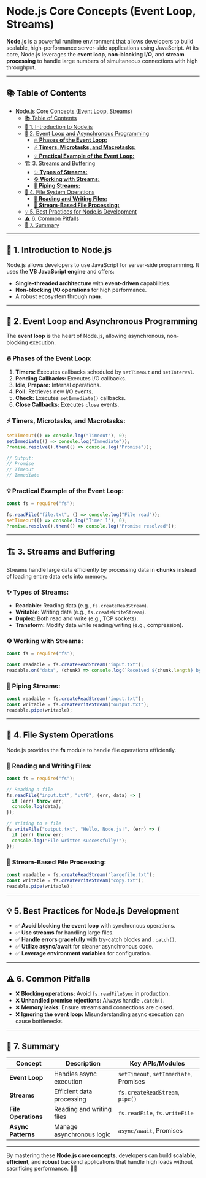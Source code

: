 # Node.js Core Concepts (Event Loop, Streams)

**Node.js** is a powerful runtime environment that allows developers to build scalable, high-performance server-side applications using JavaScript. At its core, Node.js leverages the **event loop**, **non-blocking I/O**, and **stream processing** to handle large numbers of simultaneous connections with high throughput.

---

## 📚 Table of Contents

- [Node.js Core Concepts (Event Loop, Streams)](#nodejs-core-concepts-event-loop-streams)
  - [📚 Table of Contents](#-table-of-contents)
  - [🌟 1. Introduction to Node.js](#-1-introduction-to-nodejs)
  - [🔄 2. Event Loop and Asynchronous Programming](#-2-event-loop-and-asynchronous-programming)
    - [🔥 **Phases of the Event Loop:**](#-phases-of-the-event-loop)
    - [⚡ **Timers, Microtasks, and Macrotasks:**](#-timers-microtasks-and-macrotasks)
    - [💡 **Practical Example of the Event Loop:**](#-practical-example-of-the-event-loop)
  - [🏗️ 3. Streams and Buffering](#️-3-streams-and-buffering)
    - [✨ **Types of Streams:**](#-types-of-streams)
    - [⚙️ **Working with Streams:**](#️-working-with-streams)
    - [🔗 **Piping Streams:**](#-piping-streams)
  - [📂 4. File System Operations](#-4-file-system-operations)
    - [📝 **Reading and Writing Files:**](#-reading-and-writing-files)
    - [🔄 **Stream-Based File Processing:**](#-stream-based-file-processing)
  - [💡 5. Best Practices for Node.js Development](#-5-best-practices-for-nodejs-development)
  - [⚠️ 6. Common Pitfalls](#️-6-common-pitfalls)
  - [📌 7. Summary](#-7-summary)

---

## 🌟 1. Introduction to Node.js

Node.js allows developers to use JavaScript for server-side programming. It uses the **V8 JavaScript engine** and offers:

- **Single-threaded architecture** with **event-driven** capabilities.
- **Non-blocking I/O operations** for high performance.
- A robust ecosystem through **npm**.

---

## 🔄 2. Event Loop and Asynchronous Programming

The **event loop** is the heart of Node.js, allowing asynchronous, non-blocking execution.

### 🔥 **Phases of the Event Loop:**
1. **Timers:** Executes callbacks scheduled by `setTimeout` and `setInterval`.
2. **Pending Callbacks:** Executes I/O callbacks.
3. **Idle, Prepare:** Internal operations.
4. **Poll:** Retrieves new I/O events.
5. **Check:** Executes `setImmediate()` callbacks.
6. **Close Callbacks:** Executes `close` events.

### ⚡ **Timers, Microtasks, and Macrotasks:**
```js
setTimeout(() => console.log("Timeout"), 0);
setImmediate(() => console.log("Immediate"));
Promise.resolve().then(() => console.log("Promise"));

// Output:
// Promise
// Timeout
// Immediate
```

### 💡 **Practical Example of the Event Loop:**
```js
const fs = require("fs");

fs.readFile("file.txt", () => console.log("File read"));
setTimeout(() => console.log("Timer 1"), 0);
Promise.resolve().then(() => console.log("Promise resolved"));
```

---

## 🏗️ 3. Streams and Buffering

Streams handle large data efficiently by processing data in **chunks** instead of loading entire data sets into memory.

### ✨ **Types of Streams:**
- **Readable:** Reading data (e.g., `fs.createReadStream`).
- **Writable:** Writing data (e.g., `fs.createWriteStream`).
- **Duplex:** Both read and write (e.g., TCP sockets).
- **Transform:** Modify data while reading/writing (e.g., compression).

### ⚙️ **Working with Streams:**
```js
const fs = require("fs");

const readable = fs.createReadStream("input.txt");
readable.on("data", (chunk) => console.log(`Received ${chunk.length} bytes`));
```

### 🔗 **Piping Streams:**
```js
const readable = fs.createReadStream("input.txt");
const writable = fs.createWriteStream("output.txt");
readable.pipe(writable);
```

---

## 📂 4. File System Operations

Node.js provides the **fs** module to handle file operations efficiently.

### 📝 **Reading and Writing Files:**
```js
const fs = require("fs");

// Reading a file
fs.readFile("input.txt", "utf8", (err, data) => {
  if (err) throw err;
  console.log(data);
});

// Writing to a file
fs.writeFile("output.txt", "Hello, Node.js!", (err) => {
  if (err) throw err;
  console.log("File written successfully!");
});
```

### 🔄 **Stream-Based File Processing:**
```js
const readable = fs.createReadStream("largefile.txt");
const writable = fs.createWriteStream("copy.txt");
readable.pipe(writable);
```

---

## 💡 5. Best Practices for Node.js Development

- ✅ **Avoid blocking the event loop** with synchronous operations.
- ✅ **Use streams** for handling large files.
- ✅ **Handle errors gracefully** with try-catch blocks and `.catch()`.
- ✅ **Utilize async/await** for cleaner asynchronous code.
- ✅ **Leverage environment variables** for configuration.

---

## ⚠️ 6. Common Pitfalls

- ❌ **Blocking operations:** Avoid `fs.readFileSync` in production.
- ❌ **Unhandled promise rejections:** Always handle `.catch()`.
- ❌ **Memory leaks:** Ensure streams and connections are closed.
- ❌ **Ignoring the event loop:** Misunderstanding async execution can cause bottlenecks.

---

## 📌 7. Summary

| Concept              | Description                      | Key APIs/Modules          |
|----------------------|----------------------------------|---------------------------|
| **Event Loop**       | Handles async execution           | `setTimeout`, `setImmediate`, Promises |
| **Streams**          | Efficient data processing         | `fs.createReadStream`, `pipe()` |
| **File Operations**  | Reading and writing files         | `fs.readFile`, `fs.writeFile` |
| **Async Patterns**   | Manage asynchronous logic         | `async/await`, Promises   |

---

By mastering these **Node.js core concepts**, developers can build **scalable**, **efficient**, and **robust** backend applications that handle high loads without sacrificing performance. 🚀✨

